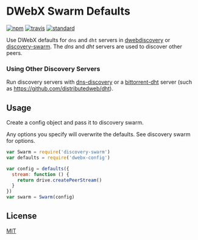 # DWebX Swarm Defaults

[![npm][npm-image]][npm-url]
[![travis][travis-image]][travis-url]
[![standard][standard-image]][standard-url]

Use DWebX defaults for `dns` and `dht` servers in [dwebdiscovery](https://github.com/karissa/dwebdiscovery) or [discovery-swarm](https://github.com/distributedweb/discovery-swarm). The *dns* and *dht* servers are used to discover other peers.

### Using Other Discovery Servers

Run discovery servers with [dns-discovery](https://github.com/distributedweb/dns-discovery#cli) or a [bittorrent-dht](https://github.com/webtorrent/bittorrent-dht) server (such as https://github.com/distributedweb/dht).

## Usage 

Create a config object and pass it to discovery swarm. 

Any options you specify will overwrite the defaults. See discovery swarm for options.

```javascript
var Swarm = require('discovery-swarm')
var defaults = require('dwebx-config')

var config = defaults({
  stream: function () {
    return drive.createPeerStream()
  }
})
var swarm = Swarm(config)
```

## License

[MIT](LICENSE.md)

[npm-image]: https://img.shields.io/npm/v/dwebx-config.svg?style=flat-square
[npm-url]: https://www.npmjs.com/package/dwebx-config
[travis-image]: https://img.shields.io/travis/datproject/dwebx-config.svg?style=flat-square
[travis-url]: https://travis-ci.org/datproject/dwebx-config
[standard-image]: https://img.shields.io/badge/code%20style-standard-brightgreen.svg?style=flat-square
[standard-url]: http://npm.im/standard

